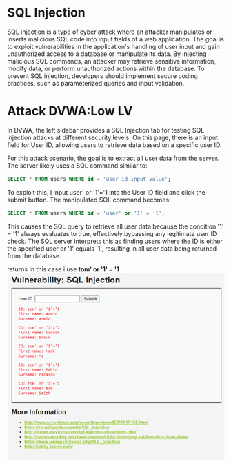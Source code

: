 # SQL Injection

SQL injection is a type of cyber attack where an attacker manipulates or inserts malicious SQL code into input fields of a web application. The goal is to exploit vulnerabilities in the application's handling of user input and gain unauthorized access to a database or manipulate its data. By injecting malicious SQL commands, an attacker may retrieve sensitive information, modify data, or perform unauthorized actions within the database. To prevent SQL injection, developers should implement secure coding practices, such as parameterized queries and input validation.

# Attack DVWA:Low LV

In DVWA, the left sidebar provides a SQL Injection tab for testing SQL injection attacks at different security levels. On this page, there is an input field for User ID, allowing users to retrieve data based on a specific user ID.

For this attack scenario, the goal is to extract all user data from the server. The server likely uses a SQL command similar to:
``` sql
SELECT * FROM users WHERE id = 'user_id_input_value';
```

To exploit this, I input user' or '1'='1 into the User ID field and click the submit button. The manipulated SQL command becomes:

``` sql
SELECT * FROM users WHERE id = 'user' or '1' = '1';
```

This causes the SQL query to retrieve all user data because the condition '1' = '1' always evaluates to true, effectively bypassing any legitimate user ID check. The SQL server interprets this as finding users where the ID is either the specified user or '1' equals '1', resulting in all user data being returned from the database.

returns
In this case i use **tom' or '1' = '1**
![Image Name](image/sql-injection.png)
